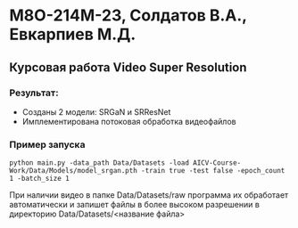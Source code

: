 # М8О-214М-23, Солдатов В.А., Евкарпиев М.Д.
 
## Курсовая работа Video Super Resolution

### Результат:
  - Созданы 2 модели: SRGaN и SRResNet
  - Имплементирована потоковая обработка видеофайлов

### Пример запуска
```python main.py -data_path Data/Datasets -load AICV-Course-Work/Data/Models/model_srgan.pth -train true -test false -epoch_count 1 -batch_size 1```

При наличии видео в папке Data/Datasets/raw программа их обработает автоматически и запишет файлы в более высоком разрешении в директорию Data/Datasets/<название файла>
